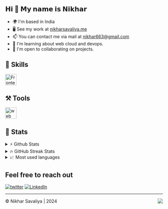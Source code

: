 ## 𝗛𝗶 👋 𝗠𝘆 𝗻𝗮𝗺𝗲 𝗶𝘀 𝗡𝗶𝗸𝗵𝗮𝗿
* 🌍 I'm based in India
* 🖥️ See my work at [nikharsavaliya.me](http://nikharsavaliya.me)
* 📫 You can contact me via mail at [nikhar663@gmail.com](mailto:nikhar663@gmail.com)
* 🧠 I'm learning about web cloud and devops.
* 🤝 I'm open to collaborating on projects.

<!-- <img alt="Discord" src="https://img.shields.io/discord/1284548472363679835?style=flat&logo=discord&logoColor=8aadf4&label=%20&labelColor=24273a&color=8aadf4"> -->


## 💸 Skills

<p>
  <a href="https://discord.gg/vUHMxPvege">
    <img src="https://go-skill-icons.vercel.app/api/icons?i=js,ts,react,zustand,reactquery,nextjs,tailwind,express,mongodb,postgresql&theme=dark"  height="36" alt="Frontend skills"  />
  </a>
</p>

## ⚒️ Tools
<p>
  <a href="https://discord.gg/vUHMxPvege">
<img src="https://go-skill-icons.vercel.app/api/icons?i=git,github,vscode,vim,postman,docker,figma&theme=dark"  height="36" alt="web tools"  />
  </a>
</p>

## 💯 Stats

<details>
  <summary>⚡ Github Stats</summary>
  <br>
  <img src="https://github-readme-stats.vercel.app/api?username=nikhar-savaliya&show_icons=true&theme=tokyonight&hide_border=true" alt="Github Stats" />
</details>


<details>
  <summary>🔥 GitHub Streak Stats</summary>
  <br>
  <img src="http://github-readme-streak-stats.herokuapp.com?user=nikhar-savaliya&theme=tokyonight&hide_border=true&date_format=M%20j%5B%2C%20Y%5D" alt="GitHub Streak Stats" />
</details>

<details>
  <summary>📈 Most used languages</summary>
  <br>
  <img src="https://github-readme-stats.vercel.app/api/top-langs?username=nikhar-savaliya&show_icons=true&locale=en&layout=compact&theme=tokyonight" alt="Github Activity Graph" />
</details>

## Feel free to reach out 
[![twitter](https://go-skill-icons.vercel.app/api/icons?i=twitter&theme=dark)](https://x.com/nikharx/)
[![LinkedIn](https://go-skill-icons.vercel.app/api/icons?i=linkedin&theme=dark)](https://in.linkedin.com/in/nikharsavaliya)

<hr />
<div>
<img align="right" src="https://visitor-badge.laobi.icu/badge?page_id=nikhar-savaliya.nikhar-savaliya&format=true&left_color=%231e2030&right_color=%23363a4f" />
©️ Nikhar Savaliya | 2024
</div>
